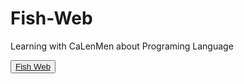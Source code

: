 # Fish-Web
Learning with CaLenMen about Programing Language

<button><a href="https://github.com/Ca-Len-Men/Fish-Web/blob/main/Web/index.html">Fish Web</a></button>
